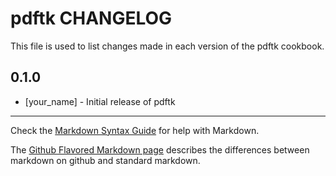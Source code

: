 pdftk CHANGELOG
===============

This file is used to list changes made in each version of the pdftk cookbook.

0.1.0
-----
- [your_name] - Initial release of pdftk

- - -
Check the [Markdown Syntax Guide](http://daringfireball.net/projects/markdown/syntax) for help with Markdown.

The [Github Flavored Markdown page](http://github.github.com/github-flavored-markdown/) describes the differences between markdown on github and standard markdown.
